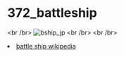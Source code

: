 # 372_battleship
<br /br>
 <img src="https://roosterillusionreviews.files.wordpress.com/2012/05/battleship-movie-poster-10.jpg" alt="bship_jp"> 
 <br /br>
 <br /br>
 <li><a href ="https://en.wikipedia.org/wiki/Battleship_%28game%29">battle ship wikipedia</a></li>
